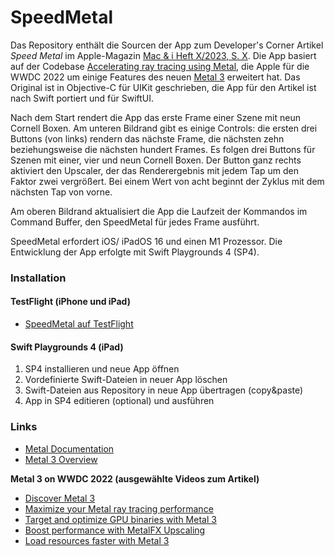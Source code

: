 # SpeedMetal

Das Repository enthält die Sourcen der App zum Developer's Corner Artikel _Speed Metal_ im Apple-Magazin [Mac & i Heft X/2023, S. X](). Die App basiert auf der Codebase [Accelerating ray tracing using Metal](https://developer.apple.com/documentation/metal/metal_sample_code_library/accelerating_ray_tracing_using_metal), die Apple für die WWDC 2022 um einige Features des neuen [Metal 3](https://developer.apple.com/metal/) erweitert hat. Das Original ist in Objective-C für UIKit geschrieben, die App für den Artikel ist nach Swift portiert und für SwiftUI.

Nach dem Start rendert die App das erste Frame einer Szene mit neun Cornell Boxen. Am unteren Bildrand gibt es einige Controls: die ersten drei Buttons (von links) rendern das nächste Frame, die nächsten zehn beziehungsweise die nächsten hundert Frames. Es folgen drei Buttons für Szenen mit einer, vier und neun Cornell Boxen. Der Button ganz rechts aktiviert den Upscaler, der das Renderergebnis mit jedem Tap um den Faktor zwei vergrößert. Bei einem Wert von acht beginnt der Zyklus mit dem nächsten Tap von vorne.

Am oberen Bildrand aktualisiert die App die Laufzeit der Kommandos im Command Buffer, den SpeedMetal für jedes Frame ausführt.

SpeedMetal erfordert iOS/ iPadOS 16 und einen M1 Prozessor. Die Entwicklung der App erfolgte mit Swift Playgrounds 4 (SP4).

### Installation

#### TestFlight (iPhone und iPad)
- [SpeedMetal auf TestFlight]()

#### Swift Playgrounds 4 (iPad)
1. SP4 installieren und neue App öffnen
2. Vordefinierte Swift-Dateien in neuer App löschen
3. Swift-Dateien aus Repository in neue App übertragen (copy&paste)
4. App in SP4 editieren (optional) und ausführen

### Links
- [Metal Documentation](https://developer.apple.com/documentation/metal)
- [Metal 3 Overview](https://developer.apple.com/metal/)

**Metal 3 on WWDC 2022 (ausgewählte Videos zum Artikel)**
- [Discover Metal 3](https://developer.apple.com/videos/play/wwdc2022/10066/)
- [Maximize your Metal ray tracing performance](https://developer.apple.com/videos/play/wwdc2022/10105/)
- [Target and optimize GPU binaries with Metal 3](https://developer.apple.com/videos/play/wwdc2022/10102/)
- [Boost performance with MetalFX Upscaling](https://developer.apple.com/videos/play/wwdc2022/10103/)
- [Load resources faster with Metal 3](https://developer.apple.com/videos/play/wwdc2022/10104/)
